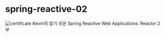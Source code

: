 # spring-reactive-02
![certificate](https://github.com/user-attachments/assets/d5da380b-bcc5-4979-8f33-313fed4a859a)
Kevin의 알기 쉬운 Spring Reactive Web Applications: Reactor 2부
